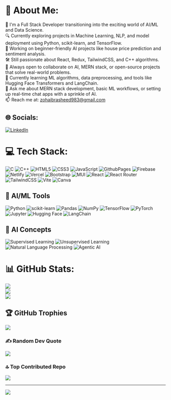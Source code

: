 # 💫 About Me:
🎯 I'm a Full Stack Developer transitioning into the exciting world of AI/ML and Data Science.<br>
🔍 Currently exploring projects in Machine Learning, NLP, and model deployment using Python, scikit-learn, and TensorFlow.<br>
🧠 Working on beginner-friendly AI projects like house price prediction and sentiment analysis.<br>
🛠️ Still passionate about React, Redux, TailwindCSS, and C++ algorithms.<br>
🤝 Always open to collaborate on AI, MERN stack, or open-source projects that solve real-world problems.<br>
🌱 Currently learning ML algorithms, data preprocessing, and tools like Hugging Face Transformers and LangChain.<br>
💬 Ask me about MERN stack development, basic ML workflows, or setting up real-time chat apps with a sprinkle of AI.<br>
📫 Reach me at: zohaibrasheed983@gmail.com


## 🌐 Socials:
[![LinkedIn](https://img.shields.io/badge/LinkedIn-%230077B5.svg?logo=linkedin&logoColor=white)](https://linkedin.com/in/https://www.linkedin.com/in/muhammad-zohaib-2786b8265/) 

# 💻 Tech Stack:
![C](https://img.shields.io/badge/c-%2300599C.svg?style=flat-square&logo=c&logoColor=white) ![C++](https://img.shields.io/badge/c++-%2300599C.svg?style=flat-square&logo=c%2B%2B&logoColor=white) ![HTML5](https://img.shields.io/badge/html5-%23E34F26.svg?style=flat-square&logo=html5&logoColor=white) ![CSS3](https://img.shields.io/badge/css3-%231572B6.svg?style=flat-square&logo=css3&logoColor=white) ![JavaScript](https://img.shields.io/badge/javascript-%23323330.svg?style=flat-square&logo=javascript&logoColor=%23F7DF1E) ![GithubPages](https://img.shields.io/badge/github%20pages-121013?style=flat-square&logo=github&logoColor=white) ![Firebase](https://img.shields.io/badge/firebase-%23039BE5.svg?style=flat-square&logo=firebase) ![Netlify](https://img.shields.io/badge/netlify-%23000000.svg?style=flat-square&logo=netlify&logoColor=#00C7B7) ![Vercel](https://img.shields.io/badge/vercel-%23000000.svg?style=flat-square&logo=vercel&logoColor=white) ![Bootstrap](https://img.shields.io/badge/bootstrap-%238511FA.svg?style=flat-square&logo=bootstrap&logoColor=white) ![MUI](https://img.shields.io/badge/MUI-%230081CB.svg?style=flat-square&logo=mui&logoColor=white) ![React](https://img.shields.io/badge/react-%2320232a.svg?style=flat-square&logo=react&logoColor=%2361DAFB) ![React Router](https://img.shields.io/badge/React_Router-CA4245?style=flat-square&logo=react-router&logoColor=white) ![TailwindCSS](https://img.shields.io/badge/tailwindcss-%2338B2AC.svg?style=flat-square&logo=tailwind-css&logoColor=white) ![Vite](https://img.shields.io/badge/vite-%23646CFF.svg?style=flat-square&logo=vite&logoColor=white) ![Canva](https://img.shields.io/badge/Canva-%2300C4CC.svg?style=flat-square&logo=Canva&logoColor=white)

## 🧠 AI/ML Tools
![Python](https://img.shields.io/badge/python-%2314354C.svg?style=flat-square&logo=python&logoColor=white)
![scikit-learn](https://img.shields.io/badge/scikit--learn-F7931E.svg?style=flat-square&logo=scikit-learn&logoColor=white)
![Pandas](https://img.shields.io/badge/pandas-%23150458.svg?style=flat-square&logo=pandas&logoColor=white)
![NumPy](https://img.shields.io/badge/numpy-%23013243.svg?style=flat-square&logo=numpy&logoColor=white)
![TensorFlow](https://img.shields.io/badge/tensorflow-%23FF6F00.svg?style=flat-square&logo=tensorflow&logoColor=white)
![PyTorch](https://img.shields.io/badge/pytorch-%23EE4C2C.svg?style=flat-square&logo=pytorch&logoColor=white)
![Jupyter](https://img.shields.io/badge/jupyter-%23F37626.svg?style=flat-square&logo=jupyter&logoColor=white)
![Hugging Face](https://img.shields.io/badge/HuggingFace-%23FFD21F.svg?style=flat-square&logo=huggingface&logoColor=black)
![LangChain](https://img.shields.io/badge/langchain-%23000000.svg?style=flat-square&logo=langchain&logoColor=white)

## 🧠 AI Concepts 
![Supervised Learning](https://img.shields.io/badge/Supervised%20Learning-007ACC?style=flat-square&logo=azuredevops&logoColor=white)
![Unsupervised Learning](https://img.shields.io/badge/Unsupervised%20Learning-FFA500?style=flat-square&logo=apachespark&logoColor=white)
![Natural Language Processing](https://img.shields.io/badge/NLP-%23ff69b4.svg?style=flat-square&logo=spacy&logoColor=white)
![Agentic AI](https://img.shields.io/badge/Agentic%20AI-%231e88e5.svg?style=flat-square&logo=OpenAI&logoColor=white)

# 📊 GitHub Stats:
![](https://github-readme-stats.vercel.app/api?username=Zubii07&theme=tokyonight&hide_border=false&include_all_commits=false&count_private=false)<br/>
![](https://github-readme-streak-stats.herokuapp.com/?user=Zubii07&theme=tokyonight&hide_border=false)<br/>
![](https://github-readme-stats.vercel.app/api/top-langs/?username=Zubii07&theme=tokyonight&hide_border=false&include_all_commits=false&count_private=false&layout=compact)

## 🏆 GitHub Trophies
![](https://github-profile-trophy.vercel.app/?username=Zubii07&theme=radical&no-frame=false&no-bg=true&margin-w=4)

### ✍️ Random Dev Quote
![](https://quotes-github-readme.vercel.app/api?type=horizontal&theme=radical)

### 🔝 Top Contributed Repo
![](https://github-contributor-stats.vercel.app/api?username=Zubii07&limit=5&theme=dark&combine_all_yearly_contributions=true)

---
[![](https://visitcount.itsvg.in/api?id=Zubii07&icon=0&color=0)](https://visitcount.itsvg.in)

<!-- Proudly created with GPRM ( https://gprm.itsvg.in ) -->
